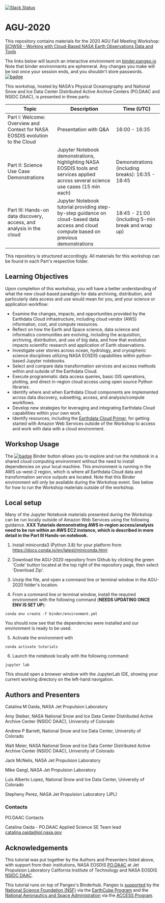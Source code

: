 [![Slack Status][slack-status-icon]][slack-status]

# AGU-2020

This repository contains materials for the 2020 AGU Fall Meeting Workshop: [SCIWS8 - Working with Cloud-Based NASA Earth Observations Data and Tools](https://agu.confex.com/agu/fm20/meetingapp.cgi/Session/105465)

The links below will launch an interactive environment on [binder.pangeo.io](https://binder.pangeo.io/) Note that binder environments are ephemeral. Any changes you make will be lost once your session ends, and you shouldn't store passwords.
[![badge](https://img.shields.io/static/v1.svg?logo=Jupyter&label=Pangeo+Binder&message=AWS+us-west2&color=blue)](https://aws-uswest2-binder.pangeo.io/v2/gh/podaac/AGU-2020/binder?urlpath=git-pull%3Frepo%3Dhttps%253A%252F%252Fgithub.com%252Fpodaac%252FAGU-2020%26urlpath%3Dlab%252Ftree%252FAGU-2020%252F%26branch%3Dmain)

This workshop, hosted by NASA's Physical Oceanography and National Snow and Ice Data Center Distributed Active Archive Centers (PO.DAAC and NSIDC DAAC), is presented in three parts:

| Topic                                                                        | Description                                                                                                                             | Time (UTC)                                                                                                    |
|------------------------------------------------------------------------------|-----------------------------------------------------------------------------------------------------------------------------------------|---------------------------------------------------------------------------------------------------------------|
| Part I: Welcome: Overview and Context for NASA EOSDIS evolution to the Cloud | Presentation with Q&A                                                                                                                   | 16:00 - 16:35                                                                                                 |
| Part II: Science Use Case Demonstrations                                     | Jupyter Notebook demonstrations, highlighting NASA EOSDIS tools and services applied across several science use cases (15 min each)     | Demonstrations (including breaks): 16:35 - 18:45|
| Part III: Hands-on data discovery, access, and analysis in the cloud         | Jupyter Notebook tutorial providing step-by-step guidance on cloud-based data access and cloud compute based on previous demonstrations | 18:45 - 21:00 (including 5-min break and wrap up)                                                             |

This repository is structured accordingly. All materials for this workshop can be found in each Part's respective folder.

## Learning Objectives

Upon completion of this workshop, you will have a better understanding of what the new cloud-based paradigm for data archiving, distribution, and particularly data access and use would mean for you, and your science or application workflow:

* Examine the changes, impacts, and opportunities provided by the Earthdata Cloud infrastructure, including cloud vendor (AWS) information, cost, and compute resources.
* Reflect on how the Earth and Space science, data science and informatics communities are evolving, including the acquisition, archiving, distribution, and use of big data, and how that evolution impacts scientific research and application of Earth observations. 
* Investigate user stories across ocean, hydrology, and cryospheric science disciplines utilizing NASA EOSDIS capabilities within python-based Jupyter notebooks.
* Select and compare data transformation services and access methods within and outside of the Earthdata Cloud.
* Execute programmatic data access queries, basic GIS operations, plotting, and direct in-region cloud access using open source Python libraries.
* Identify where and when Earthdata Cloud components are implemented across data discovery, subsetting, access, and analysis/compute workflows.
* Develop new strategies for leveraging and integrating Earthdata Cloud capabilities within your own work.
* Identify resources, including the [Earthdata Cloud Primer](https://earthdata.nasa.gov/learn/user-resources/webinars-and-tutorials/cloud-primer), for getting started with Amazon Web Services outside of the Workshop to access and work with data with a cloud environment. 

## Workshop Usage

The [![badge](https://img.shields.io/static/v1.svg?logo=Jupyter&label=Pangeo+Binder&message=AWS+us-west2&color=blue)](https://aws-uswest2-binder.pangeo.io/v2/gh/podaac/AGU-2020/binder?urlpath=git-pull%3Frepo%3Dhttps%253A%252F%252Fgithub.com%252Fpodaac%252FAGU-2020%26urlpath%3Dlab%252Ftree%252FAGU-2020%252F%26branch%3Dmain) Binder button allows you to explore and run the notebook in a shared cloud computing environment without the need to install dependencies on your local machine. This environment is running in the AWS us-west-2 region, which is where all Earthdata Cloud data and transformation service outputs are located. Note that this Binder environment will only be available during the Workshop event. See below for how to run the Workshop materials outside of the workshop.

## Local setup 

Many of the Jupyter Notebook materials presented during the Workshop can be run locally outside of Amazon Web Services using the following guidance. __XXX Tutorials demonstrating AWS in-region access/analysis need to be run within an AWS EC2 instance, which is described in more detail in the Part III Hands-on notebook.__ 

1. Install miniconda3 (Python 3.8) for your platform from https://docs.conda.io/en/latest/miniconda.html

2. Download the AGU-2020 repository from Github by clicking the green 'Code' button located at the top right of the repository page, then select 'Download Zip'.

3. Unzip the file, and open a command line or terminal window in the AGU-2020 folder's location.

4. From a command line or terminal window, install the required environment with the following command (__NEEDS UPDATING ONCE ENV IS SET UP__):

`conda env create -f binder/environment.yml`

You should now see that the dependencies were installed and our environment is ready to be used.

5. Activate the environment with

`conda activate tutorials`

6. Launch the notebook locally with the following command:

`jupyter lab`

This should open a browser window with the JupyterLab IDE, showing your current working directory on the left-hand navigation. 


## Authors and Presenters

Catalina M Oaida, NASA Jet Propulsion Laboratory 

Amy Steiker, NASA National Snow and Ice Data Center Distributed Active Archive Center (NSIDC DAAC), University of Colorado

Andrew P Barrett, National Snow and Ice Data Center, University of Colorado

Walt Meier, NASA National Snow and Ice Data Center Distributed Active Archive Center (NSIDC DAAC), University of Colorado

Jack McNelis, NASA Jet Propulsion Laboratory

Mike Gangl, NASA Jet Propulsion Laboratory

Luis Alberto Lopez, National Snow and Ice Data Center, University of Colorado

Stepheny Perez, NASA Jet Propulsion Laboratory (JPL)


### Contacts

PO.DAAC Contacts

Catalina Oaida - PO.DAAC Applied Science SE Team lead
catalina.oaida@jpl.nasa.gov

## Acknowledgements

This tutorial was put together by the Authors and Presenters listed above, with support from their institutions, NASA EOSDIS [PO.DAAC](https://podaac.jpl.nasa.gov/) at Jet Propulsion Laboratory California Institute of Technology and NASA EOSDIS [NSIDC DAAC](https://nsidc.org/daac).

This tutorial runs on top of Pangeo's Binderhub.
Pangeo is [supported](https://www.nsf.gov/awardsearch/showAward?AWD_ID=1740633&HistoricalAwards=false) by the [National Science Foundation (NSF)](https://www.nsf.gov/) via the [EarthCube Program](https://www.earthcube.org/) and the [National Aeronautics and Space Administration](https://www.nasa.gov/) via the [ACCESS Program](https://earthdata.nasa.gov/community/community-data-system-programs/access-projects).

[slack-status-icon]: https://img.shields.io/badge/Slack-AGU--tutorial-blue.svg
[slack-status]: https://nasadaacagu20-5ai7790.slack.com/archives/C01ETUUUDN3
